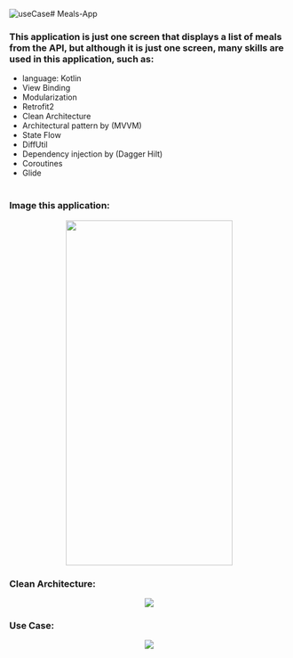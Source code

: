 ![useCase](https://github.com/user-attachments/assets/f7b0db8e-0eaf-420a-aaed-f0f0336737fd)# Meals-App

### This application is just one screen that displays a list of meals from the API, but although it is just one screen, many skills are used in this application, such as:

- language: Kotlin </br>
- View Binding </br>
- Modularization </br>
- Retrofit2 </br>
- Clean Architecture </br>
- Architectural pattern by (MVVM) </br> 
- State Flow </br>
- DiffUtil </br>
- Dependency injection by (Dagger Hilt) </br>
- Coroutines </br>
- Glide </br> </br>


### Image this application:

<p align="center">
<img src="https://github.com/user-attachments/assets/13922c18-fea5-45f0-98de-f52a34f6c7c6" width="300" height="620" />


### Clean Architecture:
<p align="center">
<img src="https://github.com/user-attachments/assets/3c7f4670-da21-4467-9dfb-27909b103ee1" />


### Use Case:

<p align="center">
<img src="https://github.com/user-attachments/assets/e8ab7a08-653a-49a0-b9f7-151672cfe901" />























